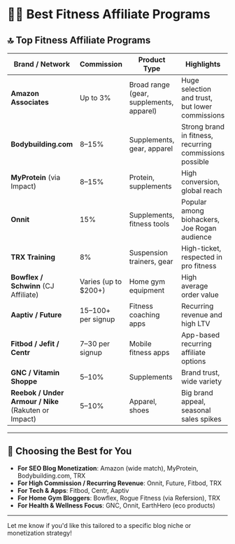 # 🏋️‍♂️ Best Fitness Affiliate Programs

## 🔝 Top Fitness Affiliate Programs

| Brand / Network            | Commission         | Product Type                  | Highlights                                                |
|---------------------------|--------------------|-------------------------------|-----------------------------------------------------------|
| **Amazon Associates**     | Up to 3%           | Broad range (gear, supplements, apparel) | Huge selection and trust, but lower commissions           |
| **Bodybuilding.com**      | 8–15%              | Supplements, gear, apparel    | Strong brand in fitness, recurring commissions possible   |
| **MyProtein** (via Impact)| 8–15%              | Protein, supplements          | High conversion, global reach                             |
| **Onnit**                 | 15%                | Supplements, fitness tools    | Popular among biohackers, Joe Rogan audience              |
| **TRX Training**          | 8%                 | Suspension trainers, gear     | High-ticket, respected in pro fitness                     |
| **Bowflex / Schwinn** (CJ Affiliate) | Varies (up to $200+) | Home gym equipment          | High average order value                                  |
| **Aaptiv / Future**       | $15–$100+ per signup | Fitness coaching apps       | Recurring revenue and high LTV                            |
| **Fitbod / Jefit / Centr**| $7–$30 per signup  | Mobile fitness apps           | App-based recurring affiliate options                     |
| **GNC / Vitamin Shoppe**  | 5–10%              | Supplements                   | Brand trust, wide variety                                 |
| **Reebok / Under Armour / Nike** (Rakuten or Impact) | 5–10% | Apparel, shoes         | Big brand appeal, seasonal sales spikes                   |

---

## 🎯 Choosing the Best for You

- **For SEO Blog Monetization**: Amazon (wide match), MyProtein, Bodybuilding.com, TRX  
- **For High Commission / Recurring Revenue**: Onnit, Future, Fitbod, TRX  
- **For Tech & Apps**: Fitbod, Centr, Aaptiv  
- **For Home Gym Bloggers**: Bowflex, Rogue Fitness (via Refersion), TRX  
- **For Health & Wellness Focus**: GNC, Onnit, EarthHero (eco products)

---

Let me know if you'd like this tailored to a specific blog niche or monetization strategy!
